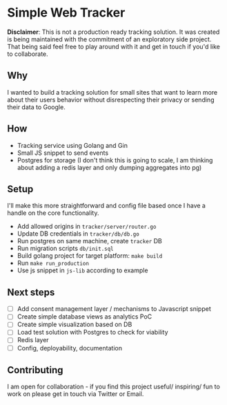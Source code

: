 # Simple Web Tracker

**Disclaimer**: This is not a production ready tracking solution. It was created is being maintained with the commitment of an exploratory side project. That being said feel free to play around with it and get in touch if you'd like to collaborate.

## Why

I wanted to build a tracking solution for small sites that want to learn more about their users behavior without disrespecting their privacy or sending their data to Google.

## How

- Tracking service using Golang and Gin
- Small JS snippet to send events
- Postgres for storage (I don't think this is going to scale, I am thinking about adding a redis layer and only dumping aggregates into pg)

## Setup

I'll make this more straightforward and config file based once I have a handle on the core functionality.

- Add allowed origins in `tracker/server/router.go`
- Update DB credentials in `tracker/db/db.go`
- Run postgres on same machine, create `tracker` DB
- Run migration scripts `db/init.sql`
- Build golang project for target platform: `make build`
- Run `make run_production`
- Use js snippet in `js-lib` according to example

## Next steps

- [ ] Add consent management layer / mechanisms to Javascript snippet
- [ ] Create simple database views as analytics PoC
- [ ] Create simple visualization based on DB
- [ ] Load test solution with Postgres to check for viability
- [ ] Redis layer
- [ ] Config, deployability, documentation

## Contributing

I am open for collaboration - if you find this project useful/ inspiring/ fun to work on please get in touch via Twitter or Email.
